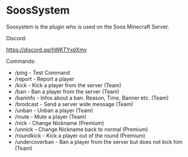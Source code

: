 # SoosSystem
 Soosystem is the plugin who is used on the Soos Minecraft Server.
 
 Discord:

 https://discord.gg/hWKTYxdXmy

 Commands:
 
 - /ping - Test Command
 - /report - Report a player
 - /kick - Kick a player from the server (Team)
 - /ban - Ban a player from the server (Team)
 - /baninfo - Infos about a ban. Reason, Time, Banner etc. (Team)
 - /brodcast - Send a server wide message (Team)
 - /unban - Unban a player (Team)
 - /mute - Mute a player (Team)
 - /nick - Change Nickname (Premium)
 - /unnick - Change Nickname back to normal (Premium)
 - /roundkick - Kick a player out of the round (Premium)
 - /undercoverban - Ban a player from the server but does not kick him (Team)
